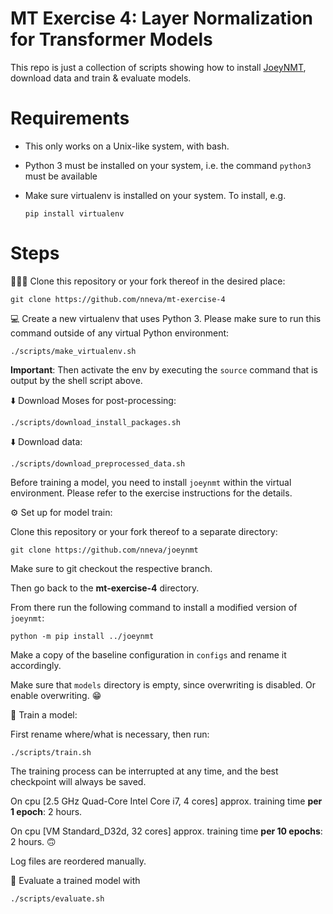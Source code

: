 # MT Exercise 4: Layer Normalization for Transformer Models

This repo is just a collection of scripts showing how to install [JoeyNMT](https://github.com/joeynmt/joeynmt), download
data and train & evaluate models.

# Requirements

- This only works on a Unix-like system, with bash.
- Python 3 must be installed on your system, i.e. the command `python3` must be available
- Make sure virtualenv is installed on your system. To install, e.g.

    `pip install virtualenv`

# Steps

🧑‍🤝‍🧑 Clone this repository or your fork thereof in the desired place:

    git clone https://github.com/nneva/mt-exercise-4

💻 Create a new virtualenv that uses Python 3. Please make sure to run this command outside of any virtual Python environment:

    ./scripts/make_virtualenv.sh

**Important**: Then activate the env by executing the `source` command that is output by the shell script above.

⬇️ Download Moses for post-processing:

    ./scripts/download_install_packages.sh

⬇️ Download data:

    ./scripts/download_preprocessed_data.sh

Before training a model, you need to install `joeynmt` within the virtual environment. Please refer to the exercise instructions for the details.


⚙️ Set up for model train:

Clone this repository or your fork thereof to a separate directory:

    git clone https://github.com/nneva/joeynmt

Make sure to git checkout the respective branch.

Then go back to the **mt-exercise-4** directory.

From there run the following command to install a modified version of `joeynmt`:

    python -m pip install ../joeynmt

Make a copy of the baseline configuration in `configs` and rename it accordingly.

Make sure that `models` directory is empty, since overwriting is disabled. Or enable overwriting. 😁 

🤸 Train a model:

First rename where/what is necessary, then run:

    ./scripts/train.sh

The training process can be interrupted at any time, and the best checkpoint will always be saved.

On cpu [2.5 GHz Quad-Core Intel Core i7, 4 cores] approx. training time **per 1 epoch**: 2 hours.

On cpu [VM Standard_D32d, 32 cores] approx. training time **per 10 epochs**: 2 hours. 🙃

Log files are reordered manually.

📝 Evaluate a trained model with

    ./scripts/evaluate.sh
